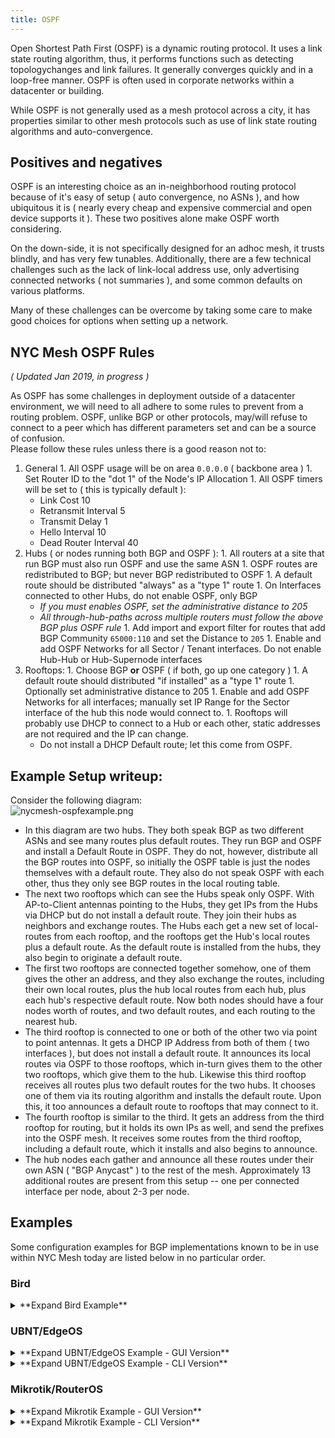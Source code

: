 ```yaml
---
title: OSPF
---
```

Open Shortest Path First (OSPF) is a dynamic routing protocol. It uses a link state routing algorithm, thus, it performs functions such as detecting topologychanges and link failures. It generally converges quickly and in a loop-free manner. OSPF is often used in corporate networks within a datacenter or building.  

While OSPF is not generally used as a mesh protocol across a city, it has properties similar to other mesh protocols such as use of link state routing algorithms and auto-convergence.  

## Positives and negatives

OSPF is an interesting choice as an in-neighborhood routing protocol because of it's easy of setup ( auto convergence, no ASNs ), and how ubiquitous it is ( nearly every cheap and expensive commercial and open device supports it ). These two positives alone make OSPF worth considering.

On the down-side, it is not specifically designed for an adhoc mesh, it trusts blindly, and has very few tunables. Additionally, there are a few technical challenges such as the lack of link-local address use, only advertising connected networks ( not summaries ), and some common defaults on various platforms.  

Many of these challenges can be overcome by taking some care to make good choices for options when setting up a network.

## NYC Mesh OSPF Rules

_( Updated Jan 2019, in progress )_

As OSPF has some challenges in deployment outside of a datacenter environment, we will need to all adhere to some rules to prevent from a routing problem.
OSPF, unlike BGP or other protocols, may/will refuse to connect to a peer which has different parameters set and can be a source of confusion.  
Please follow these rules unless there is a good reason not to:

  1. General
    1. All OSPF usage will be on area `0.0.0.0` ( backbone area )
    1. Set Router ID to the "dot 1" of the Node's IP Allocation
    1. All OSPF timers will be set to ( this is typically default ): 
      - Link Cost 10
      - Retransmit Interval 5
      - Transmit Delay 1
      - Hello Interval 10
      - Dead Router Interval 40
  1. Hubs ( or nodes running both BGP and OSPF ):
    1. All routers at a site that run BGP must also run OSPF and use the same ASN
    1. OSPF routes are redistributed to BGP; but never BGP redistributed to OSPF
    1. A default route should be distributed "always" as a "type 1" route
    1. On Interfaces connected to other Hubs, do not enable OSPF, only BGP
       - _If you must enables OSPF, set the administrative distance to 205_
       - _All through-hub-paths across multiple routers must follow the above BGP plus OSPF rule_
    1. Add import and export filter for routes that add BGP Community `65000:110` and set the Distance to `205`
    1. Enable and add OSPF Networks for all Sector / Tenant interfaces. Do not enable Hub-Hub or Hub-Supernode interfaces
  1. Rooftops:
    1. Choose BGP **or** OSPF ( if both, go up one category )
    1. A default route should distributed "if installed" as a "type 1" route
    1. Optionally set administrative distance to 205
    1. Enable and add OSPF Networks for all interfaces; manually set IP Range for the Sector interface of the hub this node would connect to.
    1. Rooftops will probably use DHCP to connect to a Hub or each other, static addresses are not required and the IP can change. 
       - Do not install a DHCP Default route; let this come from OSPF.


## Example Setup writeup:
 
Consider the following diagram:  
![nycmesh-ospfexample.png](/img/nycmesh-ospfexample.png)



- In this diagram are two hubs. They both speak BGP as two different ASNs and see many routes plus default routes. They run BGP and OSPF and install a Default Route in OSPF. They do not, however, distribute all the BGP routes into OSPF, so initially the OSPF table is just the nodes themselves with a default route. They also do not speak OSPF with each other, thus they only see BGP routes in the local routing table.  
- The next two rooftops which can see the Hubs speak only OSPF. With AP-to-Client antennas pointing to the Hubs, they get IPs from the Hubs via DHCP but do not install a default route. They join their hubs as neighbors and exchange routes. The Hubs each get a new set of local-routes from each rooftop, and the rooftops get the Hub's local routes plus a default route. As the default route is installed from the hubs, they also begin to originate a default route.  
- The first two rooftops are connected together somehow, one of them gives the other an address, and they also exchange the routes, including their own local routes, plus the hub local routes from each hub, plus each hub's respective default route. Now both nodes should have a four nodes worth of routes, and two default routes, and each routing to the nearest hub.  
- The third rooftop is connected to one or both of the other two via point to point antennas. It gets a DHCP IP Address from both of them ( two interfaces ), but does not install a default route. It announces its local routes via OSPF to those rooftops, which in-turn gives them to the other two rooftops, which give them to the hub. Likewise this third rooftop receives all routes plus two default routes for the two hubs. It chooses one of them via its routing algorithm and installs the default route. Upon this, it too announces a default route to rooftops that may connect to it.  
- The fourth rooftop is similar to the third. It gets an address from the third rooftop for routing, but it holds its own IPs as well, and send the prefixes into the OSPF mesh. It receives some routes from the third rooftop, including a default route, which it installs and also begins to announce.  
- The hub nodes each gather and announce all these routes under their own ASN ( "BGP Anycast" ) to the rest of the mesh. Approximately 13 additional routes are present from this setup -- one per connected interface per node, about 2-3 per node.


## Examples
Some configuration examples for BGP implementations known to be in use within NYC Mesh today are listed below in no particular order.

### Bird

<details>
<summary>**Expand Bird Example**</summary>

</details>

### UBNT/EdgeOS

<details>
<summary>**Expand UBNT/EdgeOS Example - GUI Version**</summary>

</details>

<details>
<summary>**Expand UBNT/EdgeOS Example - CLI Version**</summary>

</details>

### Mikrotik/RouterOS


<details>
<summary>**Expand Mikrotik Example - GUI Version**</summary>

- Click Routing > OSPF
  - Instances Tab - Click the default instance
    - Change the `Redistribute Default Route` to `always ( as type 1 )` for a hub, or `if installed ( as type 1 )` for a non-hub
    - Change the router-id to be appropriate
    - Click OK
  - Interfaces Tab
    - Click `Add New` and add an interface with default settings ( verify they are the same as above in rules, should be ), for each interface, or, `all` if appropriate.
  - Networks Tab
    - Click `Add New` and add a network for each subnet that should be routable in the network.
- click Routing > Filters
  - Click `Add New`, and set:
    - Matchers:
      - Chain: `ospf-in`
    - Actions: 
      - Action: `passthrough`
      - Set Distance: `205`
    - BGP Actions:
      - Set BGP Communities ( click Down arrow, then click new Down arrow to get a box ): `65000:110`
    - Click OK
- Neighbors will show under Routing > OSPF > Neighbors

</details>

<details>
<summary>**Expand Mikrotik Example - CLI Version**</summary>

Starting from the default configuration, assuming interface definitions haven't been created already, etc:

```
/routing ospf instance set [ find default=yes ] distribute-default=always-as-type-1 router-id=10.70.3.1
/routing filter add chain=ospf=in set-bgp-communities=65000:110 set-distance=205
/routing ospf interface add network-type=broadcast
/routing ospf network add area=backbone network=10.70.3.0/24

```

</details>


